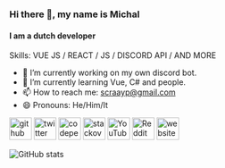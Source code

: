 ### Hi there 👋, my name is Michal
#### I am a dutch developer

Skills: VUE JS / REACT / JS / DISCORD API / AND MORE

- 🔭 I’m currently working on my own discord bot. 
- 🌱 I’m currently learning Vue, C# and people. 
- 📫 How to reach me: scraayp@gmail.com 
- 😄 Pronouns: He/Him/It 


[<img src='https://cdn.jsdelivr.net/npm/simple-icons@3.0.1/icons/github.svg' alt='github' height='40'>](https://github.com/scraayp)  [<img src='https://cdn.jsdelivr.net/npm/simple-icons@3.0.1/icons/twitter.svg' alt='twitter' height='40'>](https://twitter.com/scraayp)  [<img src='https://cdn.jsdelivr.net/npm/simple-icons@3.0.1/icons/codepen.svg' alt='codepen' height='40'>](https://codepen.io/scraayp)  [<img src='https://cdn.jsdelivr.net/npm/simple-icons@3.0.1/icons/stackoverflow.svg' alt='stackoverflow' height='40'>](https://stackoverflow.com/users/12348511)  [<img src='https://cdn.jsdelivr.net/npm/simple-icons@3.0.1/icons/youtube.svg' alt='YouTube' height='40'>](https://www.youtube.com/channel/UC8qsAUFtx2bZHVy3OIlCMtQ)  [<img src='https://cdn.jsdelivr.net/npm/simple-icons@3.0.1/icons/reddit.svg' alt='Reddit' height='40'>](https://www.reddit.com/user/scraayp)  [<img src='https://cdn.jsdelivr.net/npm/simple-icons@3.0.1/icons/icloud.svg' alt='website' height='40'>](https://scraayp.ga)  

![GitHub stats](https://github-readme-stats.vercel.app/api?username=scraayp&show_icons=true&count_private=true)  

